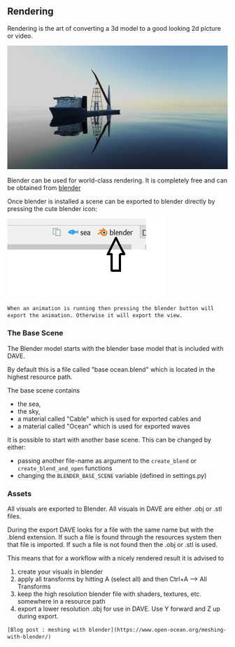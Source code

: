 ## Rendering

Rendering is the art of converting a 3d model to a good looking 2d picture or video.

![image](./images/cheetah_with_crane.jpg)

Blender can be used for world-class rendering. It is completely free and can be obtained from [blender](https://www.blender.org/)

Once blender is installed a scene can be exported to blender directly by pressing the cute blender icon:

![present](images/rendering_1.png)

```{admonition} Animations
When an animation is running then pressing the blender button will export the animation. Otherwise it will export the view.
```

### The Base Scene

The Blender model starts with the blender base model that is included with DAVE.

By default this is a file called "base ocean.blend" which is located in the highest resource path.

The base scene contains 
- the sea, 
- the sky, 
- a material called "Cable" which is used for exported cables and 
- a material called "Ocean" which is used for exported waves

It is possible to start with another base scene. This can be changed by either:
- passing another file-name as argument to the `create_blend` or `create_blend_and_open` functions
- changing the `BLENDER_BASE_SCENE` variable (defined in settings.py)

### Assets

All visuals are exported to Blender. All visuals in DAVE are either .obj or .stl files.

During the export DAVE looks for a file with the same name but with the .blend extension. If such a file is found through the resources system then that file is imported. If such a file is not found then the .obj or .stl is used.

This means that for a workflow with a nicely rendered result it is advised to
1. create your visuals in blender
2. apply all transforms by hitting A (select all) and then Ctrl+A --> All Transforms
3. keep the high resolution blender file with shaders, textures, etc. somewhere in a resource path
4. export a lower resolution .obj for use in DAVE. Use Y forward and Z up during export.


```{admonition} Blog
[Blog post : meshing with blender](https://www.open-ocean.org/meshing-with-blender/)
```

